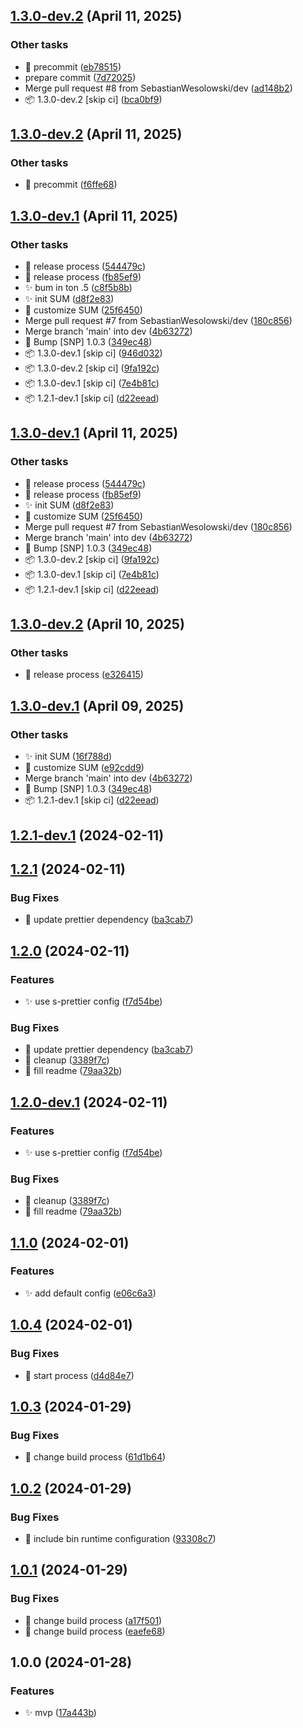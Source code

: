 ## [1.3.0-dev.2](https://github.com/SebastianWesolowski/s-postgres/compare/v1.3.0-dev.1...v1.3.0-dev.2) (April 11, 2025)


### Other tasks

- 🐛 precommit ([eb78515](https://github.com/SebastianWesolowski/s-postgres/commit/eb78515ddb52bfa0749c01cda98e71d97f57dc6e))
- prepare commit ([7d72025](https://github.com/SebastianWesolowski/s-postgres/commit/7d72025041fd2b942929d350b3cc15d2e4283248))
- Merge pull request #8 from SebastianWesolowski/dev ([ad148b2](https://github.com/SebastianWesolowski/s-postgres/commit/ad148b291436867316cb492bb484f87b0e0f5a22))
- 📦 1.3.0-dev.2 [skip ci] ([bca0bf9](https://github.com/SebastianWesolowski/s-postgres/commit/bca0bf91516695f5946f16c7490dd82a644381e0))

## [1.3.0-dev.2](https://github.com/SebastianWesolowski/s-postgres/compare/v1.3.0-dev.1...v1.3.0-dev.2) (April 11, 2025)


### Other tasks

- 🐛 precommit ([f6ffe68](https://github.com/SebastianWesolowski/s-postgres/commit/f6ffe6852c3c35d2f657921f71cdaf137c6dff98))

## [1.3.0-dev.1](https://github.com/SebastianWesolowski/s-postgres/compare/v1.2.1...v1.3.0-dev.1) (April 11, 2025)


### Other tasks

- 🐛 release process ([544479c](https://github.com/SebastianWesolowski/s-postgres/commit/544479ca53994c9bda899e9d79a912a75216436f))
- 🐛 release process ([fb85ef9](https://github.com/SebastianWesolowski/s-postgres/commit/fb85ef96ab64bfb37e8d8e0d81640c07ecb03209))
- ✨ bum in ton .5 ([c8f5b8b](https://github.com/SebastianWesolowski/s-postgres/commit/c8f5b8bc5d51fa6af5c9f0114da66d110b836462))
- ✨ init SUM ([d8f2e83](https://github.com/SebastianWesolowski/s-postgres/commit/d8f2e83f7950d7d58e3edbbd98050d49a06b3d2b))
- 🔧 customize SUM ([25f6450](https://github.com/SebastianWesolowski/s-postgres/commit/25f64505db0ba4d9b4d2752717472f1f5946533f))
- Merge pull request #7 from SebastianWesolowski/dev ([180c856](https://github.com/SebastianWesolowski/s-postgres/commit/180c856635bc6e0b27e248ef240fe80e3309e2ad))
- Merge branch 'main' into dev ([4b63272](https://github.com/SebastianWesolowski/s-postgres/commit/4b632723c6f985fe0409b6ba52d0fdcff048d46e))
- 🔧 Bump [SNP] 1.0.3 ([349ec48](https://github.com/SebastianWesolowski/s-postgres/commit/349ec48551289ecea1108110401c9dff478b01c4))
- 📦 1.3.0-dev.1 [skip ci] ([946d032](https://github.com/SebastianWesolowski/s-postgres/commit/946d032d24f63baa3802a399a201543d49a60d1e))
- 📦 1.3.0-dev.2 [skip ci] ([9fa192c](https://github.com/SebastianWesolowski/s-postgres/commit/9fa192cab7f364978c80d3d31b0228779352e593))
- 📦 1.3.0-dev.1 [skip ci] ([7e4b81c](https://github.com/SebastianWesolowski/s-postgres/commit/7e4b81c07ecf554583c61aa0d768ce006c9e1eca))
- 📦 1.2.1-dev.1 [skip ci] ([d22eead](https://github.com/SebastianWesolowski/s-postgres/commit/d22eeadc5b1ea92d31e0881ae7c658cf3440f584))

## [1.3.0-dev.1](https://github.com/SebastianWesolowski/s-postgres/compare/v1.2.1...v1.3.0-dev.1) (April 11, 2025)


### Other tasks

- 🐛 release process ([544479c](https://github.com/SebastianWesolowski/s-postgres/commit/544479ca53994c9bda899e9d79a912a75216436f))
- 🐛 release process ([fb85ef9](https://github.com/SebastianWesolowski/s-postgres/commit/fb85ef96ab64bfb37e8d8e0d81640c07ecb03209))
- ✨ init SUM ([d8f2e83](https://github.com/SebastianWesolowski/s-postgres/commit/d8f2e83f7950d7d58e3edbbd98050d49a06b3d2b))
- 🔧 customize SUM ([25f6450](https://github.com/SebastianWesolowski/s-postgres/commit/25f64505db0ba4d9b4d2752717472f1f5946533f))
- Merge pull request #7 from SebastianWesolowski/dev ([180c856](https://github.com/SebastianWesolowski/s-postgres/commit/180c856635bc6e0b27e248ef240fe80e3309e2ad))
- Merge branch 'main' into dev ([4b63272](https://github.com/SebastianWesolowski/s-postgres/commit/4b632723c6f985fe0409b6ba52d0fdcff048d46e))
- 🔧 Bump [SNP] 1.0.3 ([349ec48](https://github.com/SebastianWesolowski/s-postgres/commit/349ec48551289ecea1108110401c9dff478b01c4))
- 📦 1.3.0-dev.2 [skip ci] ([9fa192c](https://github.com/SebastianWesolowski/s-postgres/commit/9fa192cab7f364978c80d3d31b0228779352e593))
- 📦 1.3.0-dev.1 [skip ci] ([7e4b81c](https://github.com/SebastianWesolowski/s-postgres/commit/7e4b81c07ecf554583c61aa0d768ce006c9e1eca))
- 📦 1.2.1-dev.1 [skip ci] ([d22eead](https://github.com/SebastianWesolowski/s-postgres/commit/d22eeadc5b1ea92d31e0881ae7c658cf3440f584))

## [1.3.0-dev.2](https://github.com/SebastianWesolowski/s-postgres/compare/v1.3.0-dev.1...v1.3.0-dev.2) (April 10, 2025)


### Other tasks

- 🐛 release process ([e326415](https://github.com/SebastianWesolowski/s-postgres/commit/e326415479257a2edfb1febf4132fc1e3353fec9))

## [1.3.0-dev.1](https://github.com/SebastianWesolowski/s-postgres/compare/v1.2.1...v1.3.0-dev.1) (April 09, 2025)


### Other tasks

- ✨ init SUM ([16f788d](https://github.com/SebastianWesolowski/s-postgres/commit/16f788d5320edab6a4b2463602a5534352075665))
- 🔧 customize SUM ([e92cdd9](https://github.com/SebastianWesolowski/s-postgres/commit/e92cdd9b184adb0f0c67257a6cf17d4efdac3552))
- Merge branch 'main' into dev ([4b63272](https://github.com/SebastianWesolowski/s-postgres/commit/4b632723c6f985fe0409b6ba52d0fdcff048d46e))
- 🔧 Bump [SNP] 1.0.3 ([349ec48](https://github.com/SebastianWesolowski/s-postgres/commit/349ec48551289ecea1108110401c9dff478b01c4))
- 📦 1.2.1-dev.1 [skip ci] ([d22eead](https://github.com/SebastianWesolowski/s-postgres/commit/d22eeadc5b1ea92d31e0881ae7c658cf3440f584))

## [1.2.1-dev.1](https://github.com/SebastianWesolowski/s-postgres/compare/v1.2.0...v1.2.1-dev.1) (2024-02-11)

## [1.2.1](https://github.com/SebastianWesolowski/s-postgres/compare/v1.2.0...v1.2.1) (2024-02-11)


### Bug Fixes

* 🐛 update prettier dependency ([ba3cab7](https://github.com/SebastianWesolowski/s-postgres/commit/ba3cab788c9820f57fbcf1feb0251a52752ed946))

## [1.2.0](https://github.com/SebastianWesolowski/s-postgres/compare/v1.1.0...v1.2.0) (2024-02-11)


### Features

* ✨ use s-prettier config ([f7d54be](https://github.com/SebastianWesolowski/s-postgres/commit/f7d54be521d3060d8b11be54f1f3f0d1c7391a3b))


### Bug Fixes

* 🐛 update prettier dependency ([ba3cab7](https://github.com/SebastianWesolowski/s-postgres/commit/ba3cab788c9820f57fbcf1feb0251a52752ed946))
* 🐛 cleanup ([3389f7c](https://github.com/SebastianWesolowski/s-postgres/commit/3389f7cb40a0ed85610d7c0e0e288313db7eac8e))
* 🐛 fill readme ([79aa32b](https://github.com/SebastianWesolowski/s-postgres/commit/79aa32b07c66fe331e3907f483ec9c74ad1a9a7b))

## [1.2.0-dev.1](https://github.com/SebastianWesolowski/s-postgres/compare/v1.1.0...v1.2.0-dev.1) (2024-02-11)


### Features

* ✨ use s-prettier config ([f7d54be](https://github.com/SebastianWesolowski/s-postgres/commit/f7d54be521d3060d8b11be54f1f3f0d1c7391a3b))


### Bug Fixes

* 🐛 cleanup ([3389f7c](https://github.com/SebastianWesolowski/s-postgres/commit/3389f7cb40a0ed85610d7c0e0e288313db7eac8e))
* 🐛 fill readme ([79aa32b](https://github.com/SebastianWesolowski/s-postgres/commit/79aa32b07c66fe331e3907f483ec9c74ad1a9a7b))

## [1.1.0](https://github.com/SebastianWesolowski/s-postgres/compare/v1.0.4...v1.1.0) (2024-02-01)


### Features

* ✨ add default config ([e06c6a3](https://github.com/SebastianWesolowski/s-postgres/commit/e06c6a3f9f6fbf020bcd558949eb643fdd5ca358))

## [1.0.4](https://github.com/SebastianWesolowski/s-postgres/compare/v1.0.3...v1.0.4) (2024-02-01)


### Bug Fixes

* 🐛 start process ([d4d84e7](https://github.com/SebastianWesolowski/s-postgres/commit/d4d84e7ce8f9371c445a4c5c411e38b45aa0f426))

## [1.0.3](https://github.com/SebastianWesolowski/s-postgres/compare/v1.0.2...v1.0.3) (2024-01-29)


### Bug Fixes

* 🐛 change build process ([61d1b64](https://github.com/SebastianWesolowski/s-postgres/commit/61d1b6431367a5a704823fda32fca043509e68f0))

## [1.0.2](https://github.com/SebastianWesolowski/s-postgres/compare/v1.0.1...v1.0.2) (2024-01-29)


### Bug Fixes

* 🐛 include bin runtime configuration ([93308c7](https://github.com/SebastianWesolowski/s-postgres/commit/93308c75ffa6fa5bd8987362c23556d406bf94a2))

## [1.0.1](https://github.com/SebastianWesolowski/s-postgres/compare/v1.0.0...v1.0.1) (2024-01-29)

### Bug Fixes

- 🐛 change build process ([a17f501](https://github.com/SebastianWesolowski/s-postgres/commit/a17f501200bc288fe17dbb07dde700a3137d4d60))
- 🐛 change build process ([eaefe68](https://github.com/SebastianWesolowski/s-postgres/commit/eaefe68d818014333ec4ed7abf3407aea9ac6521))

## 1.0.0 (2024-01-28)

### Features

- ✨ mvp ([17a443b](https://github.com/SebastianWesolowski/s-postgres/commit/17a443b1287ad7326f53c222499b4230e257eb3e))
